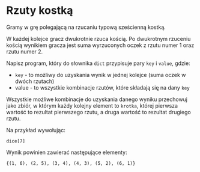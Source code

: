 # Rzuty kostką

Gramy w grę polegającą na rzucaniu typową sześcienną kostką.

W każdej kolejce gracz dwukrotnie rzuca kością. Po dwukrotnym rzuceniu kością wynikiem gracza jest suma wyrzuconych oczek z rzutu numer 1 oraz rzutu numer 2.

Napisz program, który do słownika `dict` przypisuje pary `key` i `value`, gdzie:

- `key` - to możliwy do uzyskania wynik w jednej kolejce (suma oczek w dwóch rzutach)
- value - to wszystkie kombinacje rzutów, które składają się na dany `key`

Wszystkie możliwe kombinacje do uzyskania danego wyniku przechowuj jako zbiór, w którym każdy kolejny element to `krotka`, której pierwsza wartość to rezultat pierwszego rzutu, a druga wartość to rezultat drugiego rzutu.

Na przykład wywołując:

```
dice[7]
```

Wynik powinien zawierać następujące elementy:

```
{(1, 6), (2, 5), (3, 4), (4, 3), (5, 2), (6, 1)}
```

